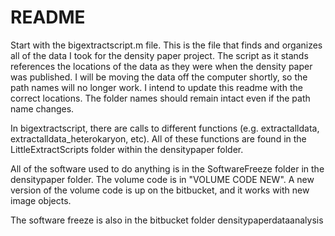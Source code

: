 # README #

Start with the bigextractscript.m file. This is the file that finds and organizes all of the data I took for the density paper project. The script as it stands references the locations of the data as they were when the density paper was published. I will be moving the data off the computer shortly, so the path names will no longer work. I intend to update this readme with the correct locations. The folder names should remain intact even if the path name changes.

In bigextractscript, there are calls to different functions (e.g. extractalldata, extractalldata_heterokaryon, etc). All of these functions are found in the LittleExtractScripts folder within the densitypaper folder.

All of the software used to do anything is in the SoftwareFreeze folder in the densitypaper folder. The volume code is in "VOLUME CODE NEW". A new version of the volume code is up on the bitbucket, and it works with new image objects.

The software freeze is also in the bitbucket folder densitypaperdataanalysis